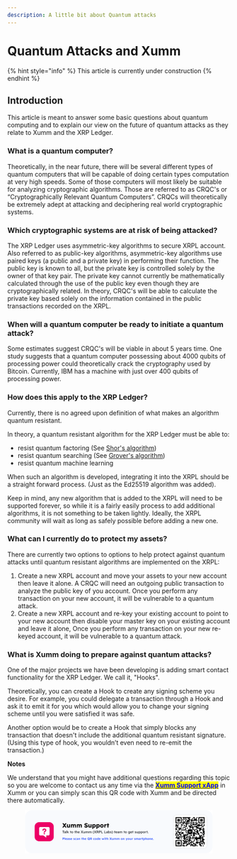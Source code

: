 ```yaml
---
description: A little bit about Quantum attacks
---
```


# Quantum Attacks and Xumm

{% hint style="info" %}
This article is currently under construction
{% endhint %}

## **Introduction**

This article is meant to answer some basic questions about quantum computing and to explain our view on the future of quantum attacks as they relate to Xumm and the XRP Ledger.

### **What is a quantum computer?**

Theoretically, in the near future, there will be several different types of quantum computers that will be capable of doing certain types computation at very high speeds. Some of those computers will most likely be suitable for analyzing cryptographic algorithms. Those are referred to as CRQC's or “Cryptographically Relevant Quantum Computers”. CRQCs will theoretically be extremely adept at attacking and deciphering real world cryptographic systems.&#x20;

### **Which cryptographic systems are at risk of being attacked?**

The XRP Ledger uses asymmetric-key algorithms to secure XRPL account. Also referred to as public-key algorithms, asymmetric-key algorithms use paired keys (a public and a private key) in performing their function. The public key is known to all, but the private key is controlled solely by the owner of that key pair. The private key cannot currently be mathematically calculated through the use of the public key even though they are cryptographically related. In theory, CRQC's will be able to calculate the private key based solely on the information contained in the public transactions recorded on the XRPL.&#x20;

### **When will a quantum computer be ready to initiate a quantum attack?**

Some estimates suggest CRQC's will be viable in about 5 years time. One study suggests that a quantum computer possessing about 4000 qubits of processing power could theoretically crack the cryptography used by Bitcoin. Currently, IBM has a machine with just over 400 qubits of processing power.

### How does this apply to the XRP Ledger?

Currently, there is no agreed upon definition of what makes an algorithm quantum resistant.

In theory, a quantum resistant algorithm for the XRP Ledger must be able to:

* resist quantum factoring (See [Shor's algorithm](https://en.wikipedia.org/wiki/Shor's\_algorithm))
* resist quantum searching (See [Grover's algorithm](https://en.wikipedia.org/wiki/Grover's\_algorithm))
* resist quantum machine learning&#x20;

When such an algorithm is developed, integrating it into the XRPL should be a straight forward process. (Just as the Ed25519 algorithm was added).&#x20;

Keep in mind, any new algorithm that is added to the XRPL will need to be supported forever, so while it is a fairly easily process to add additional algorithms, it is not something to be taken lightly. Ideally, the XRPL community will wait as long as safely possible before adding a new one.

### What can I currently do to protect my assets?

There are currently two options to options to help protect against quantum attacks until quantum resistant algorithms are implemented on the XRPL:

1. Create a new XRPL account and move your assets to your new account then leave it alone. A CRQC will need an outgoing public transaction to analyze the public key of you account. Once you perform any transaction on your new account, it will be vulnerable to a quantum attack.
2. Create a new XRPL account and re-key your existing account to point to your new account then disable your master key on your existing account and leave it alone, Once you perform any transaction on your new re-keyed account, it will be vulnerable to a quantum attack.

### What is Xumm doing to prepare against quantum attacks?

One of the major projects we have been developing is adding smart contact functionality for the XRP Ledger. We call it, "Hooks".

Theoretically, you can create a Hook to create any signing scheme you desire. For example, you could delegate a transaction through a Hook and ask it to emit it for you which would allow you to change your signing scheme until you were satisfied it was safe.

Another option would be to create a Hook that simply blocks any transaction that doesn't include the additional quantum resistant signature. (Using this type of hook, you wouldn’t even need to re-emit the transaction.)



**Notes**

We understand that you might have additional questions regarding this topic so you are welcome to contact us any time via the [<mark style="color:blue;">**Xumm Support xApp**</mark>](https://xumm.app/detect/xapp:xumm.support?ref=helpcenter) in Xumm or you can simply scan this QR code with Xumm and be directed there automatically.

<figure><img src="../../.gitbook/assets/Support banner Xumm.png" alt=""><figcaption></figcaption></figure>
